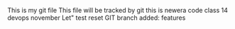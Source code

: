 This is my git file
This file will be tracked by git
this is newera code
class 14 devops
november
Let" test reset
GIT branch added: features
